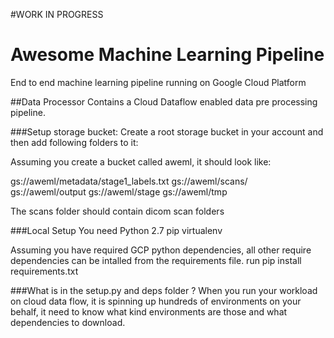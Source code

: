 #WORK IN PROGRESS

# Awesome Machine Learning Pipeline
End to end machine learning pipeline running on Google Cloud Platform

##Data Processor
Contains a Cloud Dataflow enabled data pre processing pipeline.

###Setup storage bucket:
Create a root storage bucket in your account and then add following folders to it:

Assuming you create a bucket called aweml, it should look like:

gs://aweml/metadata/stage1_labels.txt
gs://aweml/scans/
gs://aweml/output
gs://aweml/stage
gs://aweml/tmp

The scans folder should contain dicom scan folders

###Local Setup
You need 
Python 2.7
pip
virtualenv

Assuming you have required GCP python dependencies, all other require dependencies can be intalled from the requirements file.
run pip install requirements.txt

###What is in the setup.py and deps folder ?
When you run your workload on cloud data flow, it is spinning up hundreds of environments on your behalf, it need to know what kind environments are those and what dependencies to download.